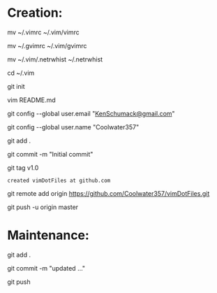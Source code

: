 Creation:
========

  mv ~/.vimrc ~/.vim/vimrc

  mv ~/.gvimrc ~/.vim/gvimrc

  mv ~/.vim/.netrwhist ~/.netrwhist

  cd ~/.vim

  git init

  vim README.md

  git config --global user.email "KenSchumack@gmail.com"

  git config --global user.name "Coolwater357"


  git add .

  git commit -m "Initial commit"

  git tag v1.0

    created vimDotFiles at github.com

  git remote add origin https://github.com/Coolwater357/vimDotFiles.git

  git push -u origin master


Maintenance:
========

  git add .

  git commit -m "updated ..."

  git push

